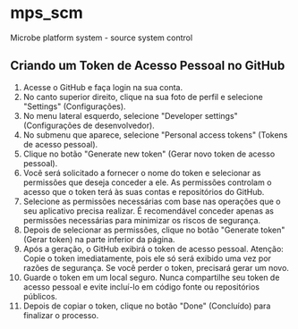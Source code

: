 # mps_scm

Microbe platform system - source system control

## Criando um Token de Acesso Pessoal no GitHub

1. Acesse o GitHub e faça login na sua conta.
2. No canto superior direito, clique na sua foto de perfil e selecione "Settings" (Configurações).
3. No menu lateral esquerdo, selecione "Developer settings" (Configurações de desenvolvedor).
4. No submenu que aparece, selecione "Personal access tokens" (Tokens de acesso pessoal).
5. Clique no botão "Generate new token" (Gerar novo token de acesso pessoal).
6. Você será solicitado a fornecer o nome do token e selecionar as permissões que deseja conceder a ele. As permissões controlam o acesso que o token terá às suas contas e repositórios do GitHub.
7. Selecione as permissões necessárias com base nas operações que o seu aplicativo precisa realizar. É recomendável conceder apenas as permissões necessárias para minimizar os riscos de segurança.
8. Depois de selecionar as permissões, clique no botão "Generate token" (Gerar token) na parte inferior da página.
9. Após a geração, o GitHub exibirá o token de acesso pessoal. Atenção: Copie o token imediatamente, pois ele só será exibido uma vez por razões de segurança. Se você perder o token, precisará gerar um novo.
10. Guarde o token em um local seguro. Nunca compartilhe seu token de acesso pessoal e evite incluí-lo em código fonte ou repositórios públicos.
11. Depois de copiar o token, clique no botão "Done" (Concluído) para finalizar o processo.
